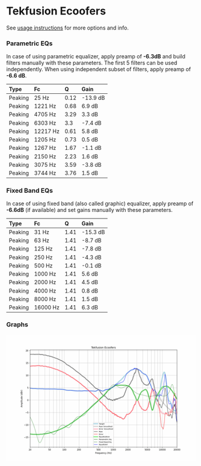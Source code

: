 # Tekfusion Ecoofers
See [usage instructions](https://github.com/jaakkopasanen/AutoEq#usage) for more options and info.

### Parametric EQs
In case of using parametric equalizer, apply preamp of **-6.3dB** and build filters manually
with these parameters. The first 5 filters can be used independently.
When using independent subset of filters, apply preamp of **-6.6 dB**.

| Type    | Fc       |    Q | Gain     |
|:--------|:---------|:-----|:---------|
| Peaking | 25 Hz    | 0.12 | -13.9 dB |
| Peaking | 1221 Hz  | 0.68 | 6.9 dB   |
| Peaking | 4705 Hz  | 3.29 | 3.3 dB   |
| Peaking | 6303 Hz  | 3.3  | -7.4 dB  |
| Peaking | 12217 Hz | 0.61 | 5.8 dB   |
| Peaking | 1205 Hz  | 0.73 | 0.5 dB   |
| Peaking | 1267 Hz  | 1.67 | -1.1 dB  |
| Peaking | 2150 Hz  | 2.23 | 1.6 dB   |
| Peaking | 3075 Hz  | 3.59 | -3.8 dB  |
| Peaking | 3744 Hz  | 3.76 | 1.5 dB   |

### Fixed Band EQs
In case of using fixed band (also called graphic) equalizer, apply preamp of **-6.6dB**
(if available) and set gains manually with these parameters.

| Type    | Fc       |    Q | Gain     |
|:--------|:---------|:-----|:---------|
| Peaking | 31 Hz    | 1.41 | -15.3 dB |
| Peaking | 63 Hz    | 1.41 | -8.7 dB  |
| Peaking | 125 Hz   | 1.41 | -7.8 dB  |
| Peaking | 250 Hz   | 1.41 | -4.3 dB  |
| Peaking | 500 Hz   | 1.41 | -0.1 dB  |
| Peaking | 1000 Hz  | 1.41 | 5.6 dB   |
| Peaking | 2000 Hz  | 1.41 | 4.5 dB   |
| Peaking | 4000 Hz  | 1.41 | 0.8 dB   |
| Peaking | 8000 Hz  | 1.41 | 1.5 dB   |
| Peaking | 16000 Hz | 1.41 | 6.3 dB   |

### Graphs
![](./Tekfusion%20Ecoofers.png)